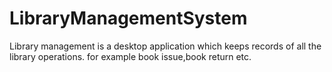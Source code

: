 # LibraryManagementSystem
Library management is a desktop application which keeps records of all the library operations.
for example book issue,book return etc.
